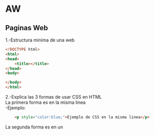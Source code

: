 # AW
## Paginas Web
1.-Estructura mínima de una web
```html
<!DOCTYPE html>
<html>
<head>
	<title></title>
</head>
<body>

</body>
</html>
```
2.-Explica las 3 formas de usar CSS en HTML <br>
La primera forma es en la misma linea<br>
-Ejemplo:
```html
	<p style="color:blue;">Ejemplo de CSS en la misma linea</p>
```
La segunda forma es en un <code><style><code> dentro del elemento <code>head<code> <br>
-Ejemplo:
```html
<!DOCTYPE html>
<html>
<head>
<style>
p    {
	color: red;}
</style>
</head>
<body>

<h1>Cabecera</h1>
<p>Un paragrafo.</p>

</body>
</html>
```
Por ultimo crear un archivo CSS y enlazarlo con el html<br>
-Ejemplo:
```html
<!DOCTYPE html>
<html>
<head>
  <link rel="stylesheet" href="estilos.css">
</head>
<body>

<h1>Cabecera</h1>
<p>Un paragrafo.</p>

</body>
</html>
```
3.-Crea una lista sin ordenar con 5 ingredientes de una receta de cocina
```html
<ul>
	<li>arina</li>
	<li>Limón</li>
	<li>Pimienta</li>
	<li>Sal</li>
	<li>Ajo</li>
</ul>
```
4.-Como se puede incluir javascript en HTML <br>
 Se incorpora con la etiqueta <script>
```html
	<script>
	document.getElementById("Prueba").innerHTML = "Prueba JavaScript";
</script>
```
5.-¿Que diferencia hay entre una clase y una ID <br><br>
	Una clase engloba varios elementos para que tengan el mismo codigo CSS, "p" y "h2" pueden tener la misma clase, <br>
	en cambio un ID solo puede haber un ID unico que pertenezca a un elemento aparte el Id diferencia entre minusculas y <br> 
	mayusculas, y no puede contener un espacio ni tabulaciones, al conterio que una clase.<br><br>
6.-Código para hacer un enlace a otra página y que esta se abra en una nueva ventana
```html
<a href="https://www.google.com" target="_blank">Ejercicio 6</a> 
```
7.-¿Qué son las pseudoclases?, pon ejemplos.<br><br>
Se utiliza para definir un estado a un elemento. Da estilos cuando pasamos el cursor por encima del texto, cuando el enlace<br>
ha sido visitado o cuando no han sido visitados o en una caja de texto cuando lo has seleccionado
```html
<html>
<head>
<style>
/* Cuando el link no esta visitado*/
a:link {
    color: orange;
}

/* Cuando el link esta visitado */
a:visited {
    color: purple;
}

/* Cuando pasas el raton por encima */
a:hover {
    color: red;
}

/* cuando lo seleccionas */
a:active {
    color: blue;
}

</style>
</head>
<body>

<p><a href="https://www.google.com" target="_blank">Ejercicio 7</a></p>
</body>
</html>

También puedes usarlo en DIVs o en p, por ejemplo puedes hacer que aparezca el p cuando el cursor esta encima del DIV<br>

<html>
<head>
<style>
p {
    display: none;
    background-color: red;
    padding: 20px;
    text-align:center;
    font-size:100px;
}

div:hover p {
    display: block;
}
</style>
</head>
<body>

<div>No pases el raton por encima
  <p>Warning!!!!</p>
</div>

</body>
</html>
```
Y Tambien estan la pseudo clases de primer hijo, por ejemplo, si tienes un DIV y solo al primer hijo le quieres dar<br>
un estado puedes con el comando <code>div:first-child</code> en el style del HTML
-Ejemplo:
```html
p i:first-child {
    color: white;
    background-color:black;
    
} 
```
Y en el p que quieres editar seria por ejemplo:
```html
<p>Es el <i>Ejercicio 7</i> de la  <i>asignatura</i> Aplicaciones WEB </p>
```
En este caso la palabra asignatura aunque este entre <code><i><code> no funciona porque no es el primer hijo directo.
